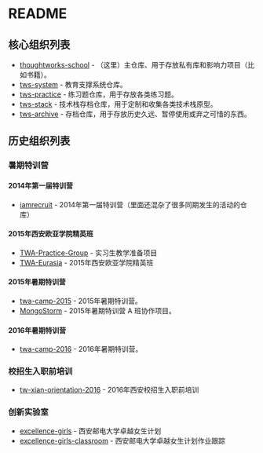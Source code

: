 # README

## 核心组织列表

- [thoughtworks-school](https://github.com/thoughtworks-school) - （这里）主仓库、用于存放私有库和影响力项目（比如书籍）。
- [tws-system](https://github.com/tws-system) - 教育支撑系统仓库。
- [tws-practice](https://github.com/tws-practice) - 练习题仓库，用于存放各类练习题。
- [tws-stack](https://github.com/tws-stack) - 技术栈存档仓库，用于定制和收集各类技术栈原型。
- [tws-archive](https://github.com/tws-archive) - 存档仓库，用于存放历史久远、暂停使用或弃之可惜的东西。

## 历史组织列表

### 暑期特训营

#### 2014年第一届特训营

- [iamrecruit](https://github.com/iamrecruit) - 2014年第一届特训营（里面还混杂了很多同期发生的活动的仓库）

#### 2015年西安欧亚学院精英班

- [TWA-Practice-Group](https://github.com/TWA-Practice-Group) - 实习生教学准备项目
- [TWA-Eurasia](https://github.com/TWA-Eurasia) - 2015年西安欧亚学院精英班

#### 2015年暑期特训营

- [twa-camp-2015](https://github.com/twa-camp-2015) - 2015年暑期特训营。
- [MongoStorm](https://github.com/MongoStorm) - 2015年暑期特训营 A 班协作项目。

#### 2016年暑期特训营

- [twa-camp-2016](https://github.com/twa-camp-2016) - 2016年暑期特训营。

### 校招生入职前培训
- [tw-xian-orientation-2016](https://github.com/tw-xian-orientation-2016) - 2016年西安校招生入职前培训

### 创新实验室

- [excellence-girls](https://github.com/excellence-girls) - 西安邮电大学卓越女生计划
- [excellence-girls-classroom](https://github.com/excellence-girls-classroom) - 西安邮电大学卓越女生计划作业跟踪

